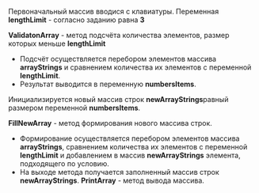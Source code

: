 
Первоначальный массив вводися с клавиатуры.
Переменная **lengthLimit** - согласно заданию равна **3**

 **ValidatonArray** - метод подсчёта количества элементов, размер которых меньше **lengthLimit**
* Подсчёт осуществляется перебором элементов массива **arrayStrings** и сравнением количества их элементов с переменной  **lengthLimit**.
* Результат выводится в переменную **numbersItems**.

Инициализируется новый массив строк **newArrayStrings**равный размером переменной **numbersItems**.

**FillNewArray** - метод формирования нового массива строк.
* Формирование осуществляется перебором элементов массива **arrayStrings**, сравнением количества их элементов с переменной  **lengthLimit** и добавлением в массив **newArrayStrings** элемента, подходящего по условию.
* На выходе метода получается заполненный массив строк **newArrayStrings**.
**PrintArray** - метод вывода массива. 

